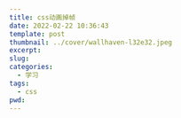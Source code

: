 ```yaml
---
title: css动画掉帧
date: 2022-02-22 10:36:43
template: post
thumbnail: ../cover/wallhaven-l32e32.jpeg
excerpt:
slug:
categories:
  - 学习
tags:
  - css
pwd:
---
```

